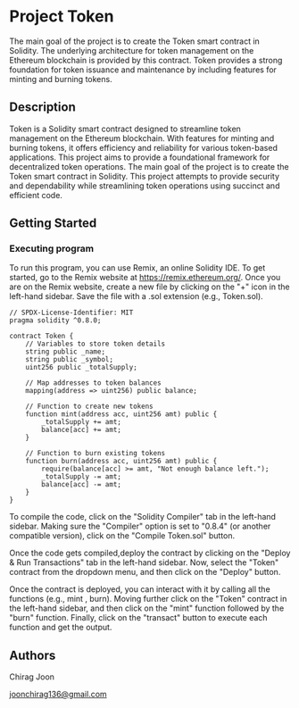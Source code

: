# Project Token

The main goal of the project is to create the Token smart contract in Solidity. 
The underlying architecture for token management on the Ethereum blockchain is provided by this contract. 
Token provides a strong foundation for token issuance and maintenance by including features for minting and burning tokens. 

## Description

Token is a Solidity smart contract designed to streamline token management on the Ethereum blockchain.
With features for minting and burning tokens, it offers efficiency and reliability for various token-based applications. 
This project aims to provide a foundational framework for decentralized token operations.
The main goal of the project is to create the Token smart contract in Solidity. 
This project attempts to provide security and dependability while streamlining token operations using succinct and efficient code.

## Getting Started

### Executing program
To run this program, you can use Remix, an online Solidity IDE. To get started, go to the Remix website at https://remix.ethereum.org/.
Once you are on the Remix website, create a new file by clicking on the "+" icon in the left-hand sidebar. 
Save the file with a .sol extension (e.g., Token.sol). 
```
// SPDX-License-Identifier: MIT
pragma solidity ^0.8.0;

contract Token {
    // Variables to store token details
    string public _name;
    string public _symbol;
    uint256 public _totalSupply;

    // Map addresses to token balances
    mapping(address => uint256) public balance;

    // Function to create new tokens
    function mint(address acc, uint256 amt) public {
        _totalSupply += amt;
        balance[acc] += amt;
    }

    // Function to burn existing tokens
    function burn(address acc, uint256 amt) public {
        require(balance[acc] >= amt, "Not enough balance left.");
        _totalSupply -= amt;
        balance[acc] -= amt;
    }
}
```
To compile the code, click on the "Solidity Compiler" tab in the left-hand sidebar.
Making sure the "Compiler" option is set to "0.8.4" (or another compatible version), click on the "Compile Token.sol" button.

Once the code gets compiled,deploy the contract by clicking on the "Deploy & Run Transactions" tab in the left-hand sidebar. 
Now, select the "Token" contract from the dropdown menu, and then click on the "Deploy" button.

Once the contract is deployed, you can interact with it by calling all the functions (e.g., mint , burn).
Moving further click on the "Token" contract in the left-hand sidebar, and then click on the "mint" function followed by the "burn" function. 
Finally, click on the "transact" button to execute each function and get the output.

## Authors
Chirag Joon

joonchirag136@gmail.com
